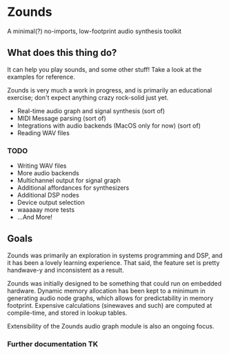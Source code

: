 # Zounds

A minimal(?) no-imports, low-footprint audio synthesis toolkit

## What does this thing do?

It can help you play sounds, and some other stuff! Take a look at the examples for reference.

Zounds is very much a work in progress, and is primarily an educational exercise; don't expect anything crazy rock-solid just yet.

- Real-time audio graph and signal synthesis (sort of)
- MIDI Message parsing (sort of)
- Integrations with audio backends (MacOS only for now) (sort of)
- Reading WAV files

### TODO

- Writing WAV files
- More audio backends
- Multichannel output for signal graph
- Additional affordances for synthesizers
- Additional DSP nodes
- Device output selection
- waaaaay more tests
- ...And More!

## Goals

Zounds was primarily an exploration in systems programming and DSP, and it has been a lovely learning experience. That said, the feature set is pretty handwave-y and inconsistent as a result.

Zounds was initially designed to be something that could run on embedded hardware. Dynamic memory allocation has been kept to a minimum in generating audio node graphs, which allows for predictability in memory footprint. Expensive calculations (sinewaves and such) are computed at compile-time, and stored in lookup tables.

Extensibility of the Zounds audio graph module is also an ongoing focus.

### Further documentation TK
